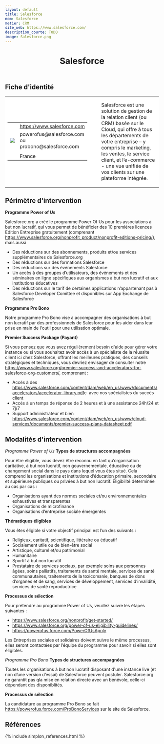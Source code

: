 ```yaml
---
layout: default
title: Salesforce
nom: Salesforce
metier: CRM
site_web: https://www.salesforce.com/
description_courte: TODO
image: Salesforce.png
---
```


<header>
	<h1> Salesforce </h1>
</header>

<div class="main">
	<h2> Fiche d'identité </h2>
	<table style="border-collapse: collapse;">
		<tr style="border: none; background-color:#FFFFFF;">
			<td style="border: none; background-color:#FFFFFF;width:20%;height:80%;">
				<div class="fiche_contact" style="">
					<table style="border-collapse: collapse;">
						<tr class="site_web" style="border: none; background-color:#FFFFFF;">
							<td style="border: none;">
								<img src="" class="fiche_icone"/>
							</td>
							<td style="border: none;">
								<a href="https://www.salesforce.com"> https://www.salesforce.com</a>
							</td>
						</tr>
						<tr class="contact" style="border: none; background-color:#FFFFFF;">
							<td style="border: none;display: table-cell;">
								<img src="{{site.url}}{{site.baseurl}}/images/email_icon.png" class="image" style="max-width:150%;vertical-align: middle;"/>
							</td>
							<td style="border: none;">
								powerofus@salesforce.com ou probono@salesforce.com  
							</td>
						</tr>
						<tr class="telephone" style="border: none; background-color:#FFFFFF;">
							<td style="border: none;">
								<img src="" class="fiche_icone"/>
							</td>
							<td style="border: none;">
							</td>
						</tr>
						<tr class="zone" style="border: none; background-color:#FFFFFF;">
							<td style="border: none;">
								<img src="" class="fiche_icone"/>
							</td>
							<td style="border: none;">
								France
							</td>
						</tr>
					</table>
				</div>
			</td>
			<td style="width:10%;"/>
			<td style="background-color:#FFFFFF; width:60%;">
				<div class="fiche_identite">
					<p style="font-weight:normal;">
					Salesforce est une solution de gestion de la relation client (ou CRM) basée sur le Cloud, qui offre à tous les départements de votre entreprise – y compris le marketing, les ventes, le service client, et l’e-commerce - une vue unifiée de vos clients sur une plateforme intégrée.
					</p>
				</div>
			</td>
		</tr>
	</table>
	<div class="perimetre_intervention">
		<h2> Périmètre d'intervention </h2>
		<strong>Programme Power of Us</strong>
		<p> Salesforce.org a créé le programme Power Of Us pour les associations à but non lucratif, qui vous permet de bénéficier des 10 premières licences Edition Entreprise gratuitement (comprenant <a href="Lightning Enterprise Edition + Nonprofit Success Pack (NPSP)"> https://www.salesforce.org/nonprofit_product/nonprofit-editions-pricing/</a>), mais aussi
			<ul>
				<li>Des réductions sur des abonnements, produits et/ou services supplémentaires de Salesforce.org</li>
				<li>Des réductions sur des formations Salesforce</li>
				<li>Des réductions sur des événements Salesforce</li>
				<li>Un accès à des groupes d’utilisateurs, des événements et des séminaires en ligne spécifiques aux organismes à but non lucratif et aux institutions éducatives</li>
				<li>Des réductions sur le tarif de certaines applications n’appartenant pas à Salesforce Developer Comittee et disponibles sur App Exchange de Salesforce</li>
			</ul></p>
		<strong>Programme Pro Bono</strong>
		<p>Notre programme Pro Bono vise à accompagner des organisations à but non lucratif par des professionnels de Salesforce pour les aider dans leur prise en main de l'outil pour une utilisation optimale.</p>
		<strong>Premier Success Package (Payant)</strong>
		<p> Si vous pensez que vous avez régulièrement besoin d'aide pour gérer votre instance ou si vous souhaitez avoir accès à un spécialiste de la réussite client ici chez Salesforce, offrant les meilleures pratiques, des conseils stratégiques et techniques, vous devriez envisager de consulter notre <a href="Premier Success Package"> https://www.salesforce.org/premier-success-and-accelerators-for-salesforce-org-customers/</a>, comprenant :
			<ul>
				<li>Accès à des <a href="centaines de - one to one accelerators- "> https://www.salesforce.com/content/dam/web/en_us/www/documents/accelerators/accelerator-library.pdf</a>c  avec nos spécialistes du succès client</li>
				<li>Accès à un temps de réponse de 2 heures et à une assistance 24h/24 et 7j/7</li>
				<li>Support administrateur et bien <a href="plus encore"> https://www.salesforce.com/content/dam/web/en_us/www/cloud-services/documents/premier-success-plans-datasheet.pdf</a></li>
			</ul></p>
	</div>
	<div class="modalite_intervention">
		<h2> Modalités d'intervention </h2>
		<em>Programme Power of Us</em>
		<strong>Types de structures accompagnées</strong>
		<p>Pour être éligible, vous devez être reconnu en tant qu’organisation caritative, à but non lucratif, non gouvernementale, éducative ou de changement social dans le pays dans lequel vous êtes situé. Cela comprend les organisations et institutions d’éducation primaire, secondaire et supérieure publiques ou privées à but non lucratif. Éligibilité déterminée au cas par cas :
			<ul>
				<li>Organisations ayant des normes sociales et/ou environnementales exhaustives et transparentes</li>
				<li>Organisations de microfinance</li>
				<li>Organisations d’entreprise sociale émergentes</li>
			</ul>
</p>
		<strong>Thématiques éligibles</strong>
		<p>Vous êtes éligible si votre objectif principal est l’un des suivants :
			<ul>
				<li>Religieux, caritatif, scientifique, littéraire ou éducatif</li>
				<li>Socialement utile ou de bien-être social</li>
				<li>Artistique, culturel et/ou patrimonial</li>
				<li>Humanitaire</li>
				<li>Sportif à but non lucratif</li>
				<li>Prestataire de services sociaux, par exemple soins aux personnes âgées, soins palliatifs, traitements de santé mentale, services de santé communautaires, traitements de la toxicomanie, banques de dons d’organes et de sang, services de développement, services d’invalidité, services de santé reproductrice</li>
			</ul>
</p>
		<strong>Processus de sélection</strong>
		<p>Pour prétendre au programme Power of Us, veuillez suivre les étapes suivantes :
			<ul>
				<li><a href="1. Commencer la version d'essai"> https://www.salesforce.org/nonprofit/get-started/</a></li>
				<li><a href="2. Etes-vous éligible?"> https://www.salesforce.org/power-of-us-eligibility-guidelines/</a></li>
				<li><a href="3. Souscrire"> https://powerofus.force.com/PowerOfUsApply</a></li>
			</ul>
			Les Entreprises sociales et solidaires doivent suivre le même processus, elles seront contactées par l’équipe du programme pour savoir si elles sont éligibles. 
</p>
		<em>Programme Pro Bono</em>
		<strong>Types de structures accompagnées</strong>
		<p>Toutes les organisations à but non lucratif disposant d'une instance live (et non d’une version d’essai) de Salesforce peuvent postuler. Salesforce.org ne garantit pas qla mise en relation directe avec un bénévole, celle-ci dépendant des disponiblités. </p>
		<strong>Processus de sélection</strong>
		<p>La candidature au programme Pro Bono se fait<a href="via formulaire"> https://powerofus.force.com/ProBonoServices</a> sur le site de Salesforce.</p>
	</div>
</div>
<footer class="references">
	<h2> Références </h2>
	{% include simplon_references.html %}
</footer>

